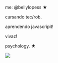 me: @bellylopess ★

cursando tec/rob.

aprendendo javascripit!

vivaz! 

psychology. ★

![](https://media1.tenor.com/m/k873mkF93VcAAAAC/sips-frank.gif)
